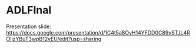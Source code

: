 # ADLFInal

Presentation slide: https://docs.google.com/presentation/d/1C4t5a8OvH14YFDD0C89vSTJL4ROIjzYBuT3wpB12yEU/edit?usp=sharing
